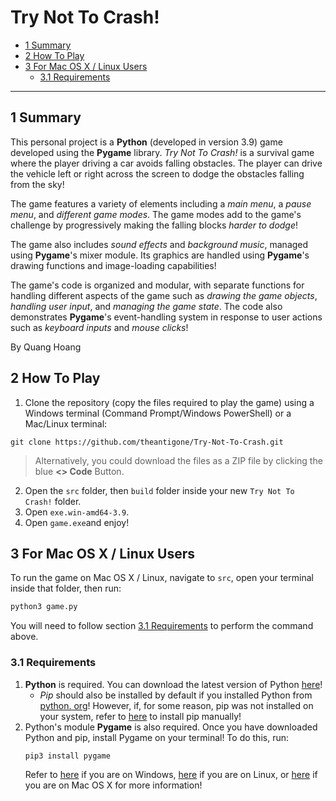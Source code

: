 # Try Not To Crash!

* [1 Summary](#1-summary)  
* [2 How To Play](#2-how-to-play)  
* [3 For Mac OS X / Linux Users](#3-for-mac-os-x--linux-users)   
   * [3.1 Requirements](#31-requirements)

---

## 1 Summary

This personal project is a **Python** (developed in version 3.9) game developed using the **Pygame** library. _Try Not To Crash!_ is a survival game where the player driving a car avoids falling obstacles. The player can drive the vehicle left or right across the screen to dodge the obstacles falling from the sky!

The game features a variety of elements including a _main menu_, a _pause menu_, and _different game modes_. The game modes add to the game's challenge by progressively making the falling blocks _harder to dodge_!

The game also includes _sound effects_ and _background music_, managed using **Pygame**'s mixer module. Its graphics are handled using **Pygame**'s drawing functions and image-loading capabilities!

The game's code is organized and modular, with separate functions for handling different aspects of the game such as _drawing the game objects_, _handling user input_, and _managing the game state_. The code also demonstrates **Pygame**'s event-handling system in response to user actions such as _keyboard inputs_ and _mouse clicks_!

By Quang Hoang

## 2 How To Play

1. Clone the repository (copy the files required to play the game) using a Windows terminal (Command Prompt/Windows PowerShell) or a Mac/Linux terminal:
```
git clone https://github.com/theantigone/Try-Not-To-Crash.git
```
> Alternatively, you could download the files as a ZIP file by clicking the blue **<> Code** Button.

2. Open the `src` folder, then `build` folder inside your new `Try Not To Crash!` folder.
3. Open `exe.win-amd64-3.9`.
4. Open `game.exe`and enjoy!

## 3 For Mac OS X / Linux Users

To run the game on Mac OS X / Linux, navigate to `src`, open your terminal inside that folder, then run:
```bash
python3 game.py
```

You will need to follow section [3.1 Requirements](#31-requirements) to perform the command above.

### 3.1 Requirements

1. **Python** is required. You can download the latest version of Python [here](https://www.python.org/downloads/)!
   - *Pip* should also be installed by default if you installed Python from [python. org](https://www.python.org/)! However, if, for some reason, pip was not installed on your system, refer to [here](https://python.land/virtual-environments/installing-packages-with-pip#Python_Install_Pip) to install pip manually!
2. Python's module **Pygame** is also required. Once you have downloaded Python and pip, install Pygame on your terminal! To do this, run:
   ```bash
   pip3 install pygame
   ```
   Refer to [here](https://www.geeksforgeeks.org/how-to-install-pygame-in-windows/) if you are on Windows, [here](https://www.geeksforgeeks.org/install-pygame-in-linux/) if you are on Linux, or [here](https://www.geeksforgeeks.org/install-pygame-in-macos/) if you are on Mac OS X for more information!
